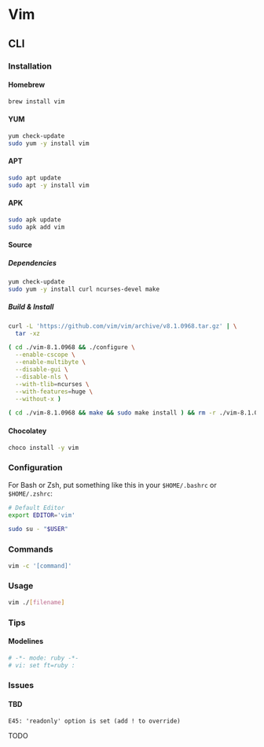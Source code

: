 # Vim

<!--
https://www.youtube.com/watch?v=gnupOrSEikQ
https://linkedin.com/learning/search?entityType=COURSE&keywords=vim

# vim:syntax=ruby:et:sts=2:sw=2:ts=2:ff=unix:
# vi:syntax=ruby
-->

## CLI

### Installation

#### Homebrew

```sh
brew install vim
```

#### YUM

```sh
yum check-update
sudo yum -y install vim
```

#### APT

```sh
sudo apt update
sudo apt -y install vim
```

#### APK

```sh
sudo apk update
sudo apk add vim
```

#### Source

##### Dependencies

```sh
yum check-update
sudo yum -y install curl ncurses-devel make
```

##### Build & Install

```sh
curl -L 'https://github.com/vim/vim/archive/v8.1.0968.tar.gz' | \
  tar -xz
```

```sh
( cd ./vim-8.1.0968 && ./configure \
  --enable-cscope \
  --enable-multibyte \
  --disable-gui \
  --disable-nls \
  --with-tlib=ncurses \
  --with-features=huge \
  --without-x )
```

```sh
( cd ./vim-8.1.0968 && make && sudo make install ) && rm -r ./vim-8.1.0968
```

#### Chocolatey

```sh
choco install -y vim
```

### Configuration

For Bash or Zsh, put something like this in your `$HOME/.bashrc` or `$HOME/.zshrc`:

```sh
# Default Editor
export EDITOR='vim'
```

```sh
sudo su - "$USER"
```

### Commands

```sh
vim -c '[command]'
```

### Usage

```sh
vim ./[filename]
```

### Tips

#### Modelines

```rb
# -*- mode: ruby -*-
# vi: set ft=ruby :
```

### Issues

#### TBD

```log
E45: 'readonly' option is set (add ! to override)
```

<!--
:w !sudo tee %
-->

TODO
